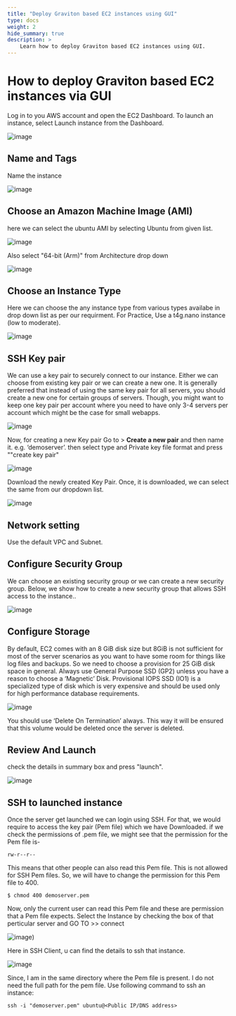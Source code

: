 ```yaml
---
title: "Deploy Graviton based EC2 instances using GUI"
type: docs
weight: 2
hide_summary: true
description: >
    Learn how to deploy Graviton based EC2 instances using GUI.
---
```



# How to deploy Graviton based EC2 instances via GUI

Log in to you AWS account and open the EC2 Dashboard. To launch an instance, select Launch instance from the Dashboard.

![image](https://user-images.githubusercontent.com/87687468/189866780-e67c8a99-e5f2-445f-938c-a672cd926c4a.png)
   
## Name and Tags
   Name the instance
    
   ![image](https://user-images.githubusercontent.com/87687468/189888083-b5b241cf-ed8f-4cb6-b414-3f7d478c9dc8.png)

## Choose an Amazon Machine Image (AMI)
   here we can select the ubuntu AMI by selecting Ubuntu from given list.
   
   ![image](https://user-images.githubusercontent.com/87687468/192594550-95c51ac9-d1cd-4f0d-98f2-a1fce1a78b2d.png)

   Also select "64-bit (Arm)" from Architecture drop down
   
   ![image](https://user-images.githubusercontent.com/87687468/192595418-c96ad1e5-8a74-43f8-83c7-d5c19f14ff4a.png)

## Choose an Instance Type
   Here we can choose the any instance type from various types availabe in drop down list as per our requirment. For Practice, Use a t4g.nano instance (low to            moderate).
   
   ![image](https://user-images.githubusercontent.com/87687468/192596029-21b7dcc2-917c-41d0-bda2-3763584f7f00.png)
 
## SSH Key pair
   We can use a key pair to securely connect to our instance. Either we can choose from existing key pair or we can create a new one. It is generally preferred that      instead of using the same key pair for all servers, you should create a new one for certain groups of servers. Though, you might want to keep one key pair per          account where you need to have only 3-4 servers per account which might be the case for small webapps.
   
   ![image](https://user-images.githubusercontent.com/87687468/189890580-0b647d1e-baad-4597-95ad-7fcad81e9324.png)

   Now, for creating a new Key pair Go to > **Create a new pair** and then name it.  e.g. ‘demoserver’. then select type and Private key file format and press ""create    key pair"

   ![image](https://user-images.githubusercontent.com/87687468/189891219-ac02d5df-d247-4adb-8e3d-03c0212b9356.png)


   Download the newly created Key Pair. Once, it is downloaded, we can select the same from our dropdown list.
   
   ![image](https://user-images.githubusercontent.com/87687468/189892157-580783ad-f387-4f6e-83f6-793661078bbc.png)

## Network setting
   Use the default VPC and Subnet.

## Configure Security Group
   We can choose an existing security group or we can create a new security group. Below, we show how to create a new security group that allows SSH access to the        instance..
   
   ![image](https://user-images.githubusercontent.com/87687468/189876379-1d9118c8-a9a6-4e6d-892a-e37443d37546.png)
   
## Configure Storage
   By default, EC2 comes with an 8 GiB disk size but 8GiB is not sufficient for most of the server scenarios as you want to have some room for things like log files      and backups. So we need to choose a provision for 25 GiB disk space in general.
   Always use General Purpose SSD (GP2) unless you have a reason to choose a ‘Magnetic’ Disk. Provisional IOPS SSD (IO1) is a specialized type of disk which is very      expensive and should be used only for high performance database requirements.
   
   
   ![image](https://user-images.githubusercontent.com/87687468/189878035-87d9721f-c58e-4ce7-800b-093d4d3e59ce.png)
   
   You should use ‘Delete On Termination’ always. This way it will be ensured that this volume would be deleted once the server is deleted.
   
 ## Review And Launch
   check the details in summary box and press "launch".

   ![image](https://user-images.githubusercontent.com/87687468/189878839-3ef022f7-2be7-458a-b0ce-20cf5ee0bcaa.png)

 ## SSH to launched instance
   Once the server get launched we can login using SSH. For that, we would require to access the key pair (Pem file) which we have Downloaded. if we check the            permissions of .pem file, we might see that the permission for the Pem file is-
   
   ```
   rw-r--r--
   ```

   This means that other people can also read this Pem file. This is not allowed for SSH Pem files. So, we will have to change the permission for this Pem file to 400.
   
   ```
   $ chmod 400 demoserver.pem
   ```
   
   Now, only the current user can read this Pem file and these are permission that a Pem file expects.
   Select the Instance by checking the box of that perticular server and GO TO >> connect
   
   ![image](https://user-images.githubusercontent.com/87687468/192154311-55889d4e-6dd2-4bc3-81a9-95cca7356e0a.png))
   
   Here in SSH Client, u can find the details to ssh that instance.
   
   ![image](https://user-images.githubusercontent.com/87687468/190095052-41851f3d-61db-486f-9c00-2f504587bdcc.png)
   
   Since, I am in the same directory where the Pem file is present. I do not need the full path for the pem file.
   Use following command to ssh an instance:
   
   ```
   ssh -i "demoserver.pem" ubuntu@<Public IP/DNS address>
   ```
